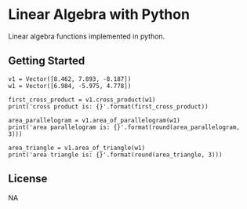 # Linear Algebra with Python

Linear algebra functions implemented in python.

## Getting Started

```
v1 = Vector([8.462, 7.893, -8.187])
w1 = Vector([6.984, -5.975, 4.778])

first_cross_product = v1.cross_product(w1)
print('cross product is: {}'.format(first_cross_product))

area_parallelogram = v1.area_of_parallelogram(w1)
print('area parallelogram is: {}'.format(round(area_parallelogram, 3)))

area_triangle = v1.area_of_triangle(w1)
print('area triangle is: {}'.format(round(area_triangle, 3)))
```
## License

NA
